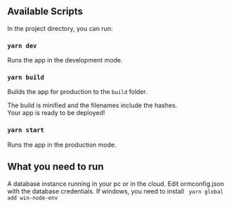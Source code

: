 ## Available Scripts

In the project directory, you can run:

### `yarn dev`

Runs the app in the development mode.

### `yarn build`

Builds the app for production to the `build` folder.<br />

The build is minified and the filenames include the hashes.<br />
Your app is ready to be deployed!

### `yarn start`

Runs the app in the production mode.


## What you need to run

A database instance running in your pc or in the cloud.
Edit ormconfig.json with the database credentials.
If windows, you need to install ` yarn global add win-node-env`


